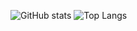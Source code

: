 ![GitHub stats](https://github-readme-stats.vercel.app/api?username=cmalagacode&show_icons=true&theme=tokyonight)
![Top Langs](https://github-readme-stats.vercel.app/api/top-langs/?username=cmalagacode&stats_format=bytes)

